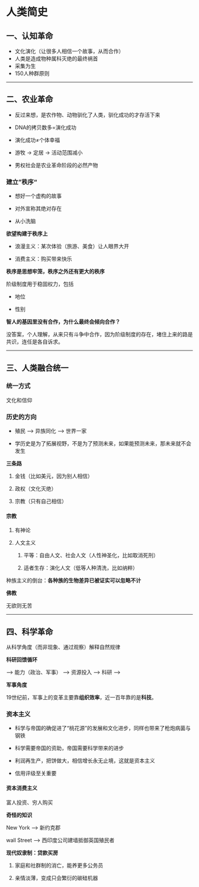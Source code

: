 # 人类简史

## 一、认知革命

- 文化演化（让很多人相信一个故事，从而合作）
- 人类是造成物种属科灭绝的最终祸首
- 采集为生
- 150人种群原则

---

## 二、农业革命

- 反过来想，是农作物、动物驯化了人类，驯化成功的才存活下来

- DNA的拷贝数多=演化成功

- 演化成功≠个体幸福

- 游牧 -> 定居 -> 活动范围减小

- 男权社会是农业革命阶段的必然产物

### 建立”秩序“

- 想好一个虚构的故事

- 对外宣称其绝对存在

- 从小洗脑

**欲望构建于秩序上**

- 浪漫主义：某次体验（旅游、美食）让人眼界大开

- 消费主义：购买带来快乐

**秩序是思想牢笼，秩序之外还有更大的秩序**

阶级制度用于稳固权力，包括

- 地位

- 性别

**智人的基因里没有合作，为什么最终会倾向合作？**

没答案，个人理解，从来只有斗争中合作，因为阶级制度的存在，堵住上来的路是共识，连任是各自诉求。

---

## 三、人类融合统一

### 统一方式

文化和信仰

### 历史的方向

- 殖民 --> 异族同化 --> 世界一家

- 学历史是为了拓展视野，不是为了预测未来，如果能预测未来，那未来就不会发生

**三条路**

1. 金钱（比如美元，因为别人相信）

2. 政权（文化灭绝）

3. 宗教（只有自己相信）

#### 宗教

1. 有神论

2. 人文主义
   
   1. 平等：自由人文、社会人文（人性神圣化，比如取消死刑）
   
   2. 适者生存：演化人文（低等人种清洗，比如纳粹）

种族主义的倒台：**各种族的生物差异已被证实可以忽略不计**

**佛教**

无欲则无苦

---

## 四、科学革命

从科学角度（而非现象、通过观察）解释自然规律

**科研回馈循环**

--> 能力（政治、军事） --> 资源投入 --> 科研 -->

**军事角度**

19世纪前，军事上的变革主要靠**组织效率**，近一百年靠的是**科技**。

### 资本主义

- 科学与帝国的确促进了“桃花源”的发展和文化进步，同样也带来了枪炮病菌与钢铁

- 科学需要帝国的资助，帝国需要科学带来的进步

- 利润再生产，把饼做大，相信增长永无止境，这就是资本主义

- 信用评级至关重要



#### 资本消费主义

富人投资、穷人购买



**奇怪的知识**

New York --> 新约克郡

wall Street --> 西印度公司建墙抵御英国殖民者



**现代奴隶制：贷款买房**



1. 家庭和社群制的消亡，能养更多公务员

2. 亲情淡薄，变成只会繁衍的碳硅机器


